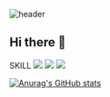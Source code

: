 ![header](https://capsule-render.vercel.app/api?type=cylinder&color=auto&height=100&section=header&text=Kumju's%20Github&fontSize=40)


## Hi there 👋

SKILL
![](https://img.shields.io/badge/C-00599C?style=for-the-badge&logo=c&logoColor=white) ![](https://img.shields.io/badge/C%2B%2B-00599C?style=for-the-badge&logo=c%2B%2B&logoColor=white) ![](https://img.shields.io/badge/Lua-2C2D72?style=for-the-badge&logo=lua&logoColor=white)

[![Anurag's GitHub stats](https://github-readme-stats.vercel.app/api?username=KUMJU)](	https://github-readme-stats.vercel.app/api/top-langs/?username={username}&theme=blue-green)



